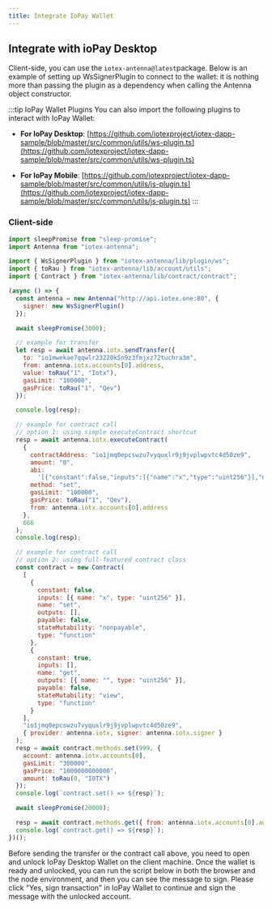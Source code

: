 ```yaml
---
title: Integrate IoPay Wallet
---
```


## Integrate with ioPay Desktop

Client-side, you can use the `iotex-antenna@latest`package. Below is an example of setting up WsSignerPlugin to connect to the wallet: it is nothing more than passing the plugin as a dependency when calling the Antenna object constructor.

:::tip IoPay Wallet Plugins
You can also import the following plugins to interact with IoPay Wallet:

- **For IoPay Desktop**:
  [https://github.com/iotexproject/iotex-dapp-sample/blob/master/src/common/utils/ws-plugin.ts](https://github.com/iotexproject/iotex-dapp-sample/blob/master/src/common/utils/ws-plugin.ts)

- **For IoPay Mobile**:
  [https://github.com/iotexproject/iotex-dapp-sample/blob/master/src/common/utils/js-plugin.ts](https://github.com/iotexproject/iotex-dapp-sample/blob/master/src/common/utils/js-plugin.ts)
  :::

### Client-side

```js
import sleepPromise from "sleep-promise";
import Antenna from "iotex-antenna";

import { WsSignerPlugin } from "iotex-antenna/lib/plugin/ws";
import { toRau } from "iotex-antenna/lib/account/utils";
import { Contract } from "iotex-antenna/lib/contract/contract";

(async () => {
  const antenna = new Antenna("http://api.iotex.one:80", {
    signer: new WsSignerPlugin()
  });

  await sleepPromise(3000);

  // example for transfer
  let resp = await antenna.iotx.sendTransfer({
    to: "io1mwekae7qqwlr23220k5n9z3fmjxz72tuchra3m",
    from: antenna.iotx.accounts[0].address,
    value: toRau("1", "Iotx"),
    gasLimit: "100000",
    gasPrice: toRau("1", "Qev")
  });

  console.log(resp);

  // example for contract call
  // option 1: using simple executeContract shortcut
  resp = await antenna.iotx.executeContract(
    {
      contractAddress: "io1jmq0epcswzu7vyquxlr9j9jvplwpvtc4d50ze9",
      amount: "0",
      abi:
        '[{"constant":false,"inputs":[{"name":"x","type":"uint256"}],"name":"set","outputs":[],"payable":false,"stateMutability":"nonpayable","type":"function"},{"constant":true,"inputs":[],"name":"get","outputs":[{"name":"","type":"uint256"}],"payable":false,"stateMutability":"view","type":"function"}]',
      method: "set",
      gasLimit: "100000",
      gasPrice: toRau("1", "Qev"),
      from: antenna.iotx.accounts[0].address
    },
    666
  );
  console.log(resp);

  // example for contract call
  // option 2: using full-featured contract class
  const contract = new Contract(
    [
      {
        constant: false,
        inputs: [{ name: "x", type: "uint256" }],
        name: "set",
        outputs: [],
        payable: false,
        stateMutability: "nonpayable",
        type: "function"
      },
      {
        constant: true,
        inputs: [],
        name: "get",
        outputs: [{ name: "", type: "uint256" }],
        payable: false,
        stateMutability: "view",
        type: "function"
      }
    ],
    "io1jmq0epcswzu7vyquxlr9j9jvplwpvtc4d50ze9",
    { provider: antenna.iotx, signer: antenna.iotx.signer }
  );
  resp = await contract.methods.set(999, {
    account: antenna.iotx.accounts[0],
    gasLimit: "300000",
    gasPrice: "1000000000000",
    amount: toRau(0, "IOTX")
  });
  console.log(`contract.set() => ${resp}`);

  await sleepPromise(20000);

  resp = await contract.methods.get({ from: antenna.iotx.accounts[0].address });
  console.log(`contract.get() => ${resp}`);
})();
```

Before sending the transfer or the contract call above, you need to open and unlock IoPay Desktop Wallet on the client machine. Once the wallet is ready and unlocked, you can run the script below in both the browser and the node environment, and then you can see the message to sign. Please click "Yes, sign transaction" in IoPay Wallet to continue and sign the message with the unlocked account.
